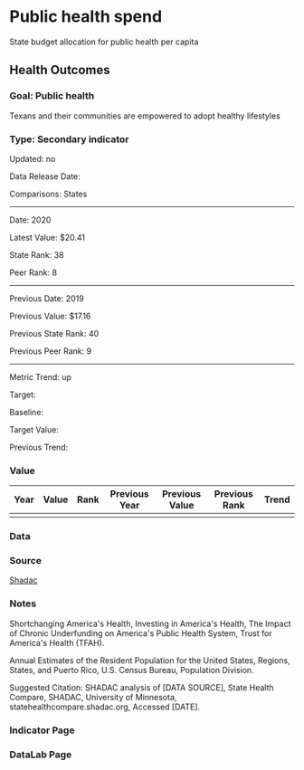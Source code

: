 # Public health spend

State budget allocation for public health per capita

## Health Outcomes

### Goal: Public health

Texans and their communities are empowered to adopt healthy lifestyles

### Type: Secondary indicator

Updated: no

Data Release Date: 

Comparisons: States

----

Date: 2020

Latest Value: $20.41

State Rank: 38

Peer Rank: 8

----

Previous Date:  2019

Previous Value: $17.16

Previous State Rank: 40

Previous Peer Rank: 9

----

Metric Trend: up

Target: 

Baseline: 

Target Value: 

Previous Trend: 



### Value

|Year         |  Value      | Rank        | Previous Year| Previous Value | Previous Rank  | Trend| 
| ----------- | ----------- | ----------- | ----------- | ----------- | ----------- | -----------|
|             |             |             |             |              |            |            |

### Data

### Source

[Shadac](http://statehealthcompare.shadac.org/rank/117/per-person-state-public-health-funding#2,3,4,5,6,7,8,9,10,11,12,13,14,15,16,17,18,19,20,21,22,23,24,25,26,27,28,29,30,31,32,33,34,35,36,37,38,39,40,41,42,43,44,45,46,47,48,49,50,51,52/a/27/154/false/location)

### Notes

Shortchanging America's Health, Investing in America's Health, The Impact of Chronic Underfunding on America's Public Health System, Trust for America's Health (TFAH).

Annual Estimates of the Resident Population for the United States, Regions, States, and Puerto Rico, U.S. Census Bureau, Population Division.

Suggested Citation:
SHADAC analysis of [DATA SOURCE], State Health Compare, SHADAC, University of Minnesota, statehealthcompare.shadac.org, Accessed [DATE].

### Indicator Page


### DataLab Page
